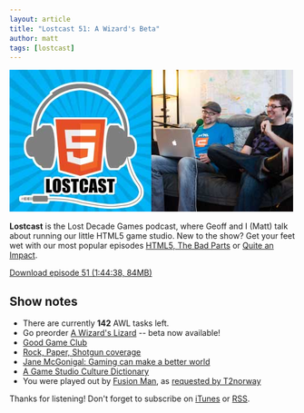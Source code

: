 ```yaml
---
layout: article
title: "Lostcast 51: A Wizard's Beta"
author: matt
tags: [lostcast]
---
```

<div class="full-frame">
	<img alt="Lostcast gamedev podcast" src="/media/images/lostcast/ldgTeam.jpg" width="500" height="250">
</div>

**Lostcast** is the Lost Decade Games podcast, where Geoff and I (Matt) talk about running our little HTML5 game studio. New to the show? Get your feet wet with our most popular episodes [HTML5, The Bad Parts](/lostcast-episode-7-html5-the-bad-parts/) or [Quite an Impact](/lostcast-episode-14-quite-an-impact/).

<a class="download-podcast" href="http://media.lostdecadegames.com/lostcast/lostcast_51.mp3">
	Download episode 51 (1:44:38, 84MB)
</a>

## Show notes

* There are currently **142** AWL tasks left.
* Go preorder [A Wizard's Lizard](http://www.wizardslizard.com/) -- beta now available!
* [Good Game Club](http://goodgameclub.com/)
* [Rock, Paper, Shotgun coverage](http://www.rockpapershotgun.com/2013/11/20/watch-binding-of-isaac-ish-wizards-lizard-promising-indies/)
* [Jane McGonigal: Gaming can make a better world](http://www.ted.com/talks/jane_mcgonigal_gaming_can_make_a_better_world.html)
* [A Game Studio Culture Dictionary](http://www.gamasutra.com/view/feature/6504/a_game_studio_culture_dictionary.php)
* You were played out by [Fusion Man](http://joshuamorse.bandcamp.com/track/fusion-man), as [requested by T2norway](http://forum.lostdecadegames.com/topic/22/song-suggestions#856#847)

Thanks for listening! Don't forget to subscribe on [iTunes](http://itunes.apple.com/us/podcast/lostcast/id481950724) or [RSS](/lostcast.xml).
